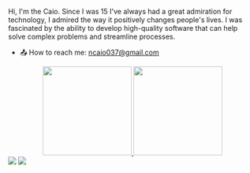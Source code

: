 Hi, I'm the Caio.
Since I was 15 I've always had a great admiration for technology, I admired the way it positively changes people's lives. I was fascinated by the ability to develop high-quality software that can help solve complex problems and streamline processes.

- 📤 How to reach me: ncaio037@gmail.com

<div align="center">
  <a href="https://github.com/caioneves05">
  <img height="180em" src="https://github-readme-stats.vercel.app/api?username=caioneves05&show_icons=true&theme=rose_pine&include_all_commits=true&count_private=true"/>
  <img height="180em" src="https://github-readme-stats.vercel.app/api/top-langs/?username=caioneves05&layout=compact&langs_count=7&theme=rose_pine"/>
</div>
   <a href = "mailto:ncaio037@gmail.com"><img src="https://img.shields.io/badge/-Gmail-%23333?style=for-the-badge&logo=gmail&logoColor=white" target="_blank"></a>
  <a href="https://www.linkedin.com/in/caio-neves-531a26206/" target="_blank"><img src="https://img.shields.io/badge/-LinkedIn-%230077B5?style=for-the-badge&logo=linkedin&logoColor=white" target="_blank"></a> 
 

